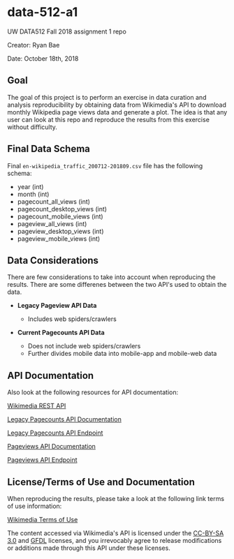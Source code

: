 # data-512-a1

UW DATA512 Fall 2018 assignment 1 repo

Creator: Ryan Bae

Date: October 18th, 2018

## Goal
The goal of this project is to perform an exercise in data curation and analysis reproducibility by obtaining data from Wikimedia's API to download monthly Wikipedia page views data and generate a plot. The idea is that any user can look at this repo and reproduce the results from this exercise without difficulty. 

## Final Data Schema
Final `en-wikipedia_traffic_200712-201809.csv` file  has the following schema:

* year (int)
* month (int)
* pagecount_all_views (int)
* pagecount_desktop_views (int)
* pagecount_mobile_views (int)
* pageview_all_views (int)
* pageview_desktop_views (int)
* pageview_mobile_views (int)

## Data Considerations
There are few considerations to take into account when reproducing the results. There are some differenes between the two API's used to obtain the data.

* **Legacy Pageview API Data**
  * Includes web spiders/crawlers

* **Current Pagecounts API Data**
  * Does not include web spiders/crawlers
  * Further divides mobile data into mobile-app and mobile-web data

## API Documentation

Also look at the following resources for API documentation:

[Wikimedia REST API](https://www.mediawiki.org/wiki/REST_API)

[Legacy Pagecounts API Documentation](https://wikitech.wikimedia.org/wiki/Analytics/AQS/Legacy_Pagecounts)

[Legacy Pagecounts API Endpoint](https://wikimedia.org/api/rest_v1/#!/Pagecounts_data_(legacy)/get_metrics_legacy_pagecounts_aggregate_project_access_site_granularity_start_end)

[Pageviews API Documentation](https://wikitech.wikimedia.org/wiki/Analytics/AQS/Pageviews)

[Pageviews API Endpoint](https://wikimedia.org/api/rest_v1/#!/Pageviews_data/get_metrics_pageviews_aggregate_project_access_agent_granularity_start_end)

## License/Terms of Use and Documentation

When reproducing the results, please take a look at the following link terms of use information:

[Wikimedia Terms of Use](https://foundation.wikimedia.org/wiki/Terms_of_Use/en)

The content accessed via Wikimedia's API is licensed under the [CC-BY-SA 3.0](https://creativecommons.org/licenses/by-sa/3.0/) and [GFDL](https://www.gnu.org/copyleft/fdl.html) licenses, and you irrevocably agree to release modifications or additions made through this API under these licenses.
